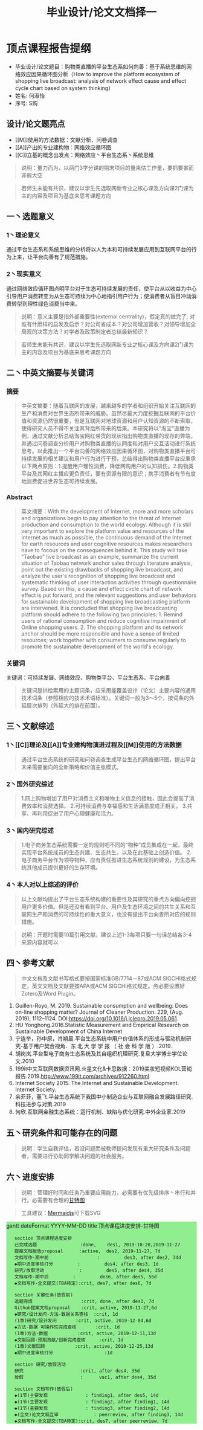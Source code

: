 ﻿---
title: "毕业设计/论文文档择一"
excerpt_separator: "<!--more-->"
categories:
  - 毕业
tags:
  - 开题
image: 
  path: /assets/imgs/xkcd-girls-math.gif
  thumbnail: /assets/imgs/xkcd-girls-math.gif
  caption: "开题报告格式简要说明"
---
<script src='https://unpkg.com/mermaid@8.4.2/dist/mermaid.min.js'></script>
<script>mermaid.initialize({startOnLoad:true});</script>


# 顶点课程报告提纲

* 毕业设计/论文题目：购物类直播的平台生态系如何向善：基于系统思维的网络效应因果循环图分析（How to improve the platform ecosystem of shopping live broadcast: analysis of network effect cause and effect cycle chart based on system thinking）
* 姓名: 何淑怡
* 序号: S购
<!--more-->

## 设计/论文题亮点

* [[M]]使用的方法数据：文献分析、问卷调查
* [[A]]产出的专业建构物：网络效应循环图
* [[C]]立基的概念出发点：网络效应丶平台生态系丶系统思维


> 说明：量力而为，以两门3学分课的期末项目的量来估工作量，要抓要害而非假大空

> 若师生未能有共识，建议以学生先选取网新专业之核心课及方向课2门课为主的内容及项目为基底来思考课题方向



## 一丶选题意义
### 1丶理论意义

通过平台生态系和系统思维的分析将以人为本和可持续发展应用到互联网平台的行为上来，让平台向善有了规范措施。

### 2丶现实意义

通过网络效应循环图点明平台对于生态可持续发展的责任，使平台从以收益为中心引导用户消费转变为从生态可持续为中心地指引用户行为；使消费者从盲目冲动消费转型到理性绿色消费当中来。


> 说明：意义主要是指外部重要性(external centrality)，假定真的做完了, 对谁有什麽样的启发及启示？对公司省成本？对公司增加营收？对领导增加全局观的决策方法？对学者及政策制定者总结最新知识？

> 若师生未能有共识，建议以学生先选取网新专业之核心课及方向课2门课为主的内容及项目为基底来思考课题方向



## 二丶中英文摘要与关键词

### 摘要
> 中英文摘要：随着互联网的发展，越来越多的学者和组织开始关注互联网的生产和消费对世界生态所带来的威胁。虽然尽最大力度挖掘互联网的平台价值和资源仍然很重要，但是互联网对地球资源和用户认知资源的不断索取，使得研究人员不得不关注其背后所带来的后果。本研究将以“淘宝”直播为例，通过文献分析总结淘宝网红带货的现状指出购物类直播的现存的弊端，并通过问卷调查分析用户对购物类直播的认同度和对用户交互活动进行系统思考。以此推出一个平台向善的网络效应因果循环图，对购物类直播平台可持续发展的相关建议和用户行为进行干预，总结得出购物类直播平台应秉承以下两点原则：1.提醒用户理性消费，降低网购用户的认知损伤。2.购物类平台及其网红主播应更负责任，要有资源有限的意识；携手消费者有节有度地消费促进世界生态可持续发展。
 
### Abstract

> 英文摘要：With the development of Internet, more and more scholars and organizations begin to pay attention to the threat of Internet production and consumption to the world ecology. Although it is still very important to explore the platform value and resources of the Internet as much as possible, the continuous demand of the Internet for earth resources and user cognitive resources makes researchers have to focous on the consequences behind it. This study will take "Taobao" live broadcast as an example, summarize the current situation of Taobao network anchor sales through literature analysis, point out the existing drawbacks of shopping live broadcast, and analyze the user's recognition of shopping live broadcast and systematic thinking of user interaction activities through questionnaire survey. Based on this, a cause and effect circle chart of network effect is put forward, and the relevant suggestions and user behaviors for sustainable development of shopping live broadcasting platform are intervened. It is concluded that shopping live broadcasting platform should adhere to the following two principles: 1. Remind users of rational consumption and reduce cognitive impairment of Online shopping users. 2. The shopping platform and its network anchor should be more responsible and have a sense of limited resources; work together with consumers to consume regularly to promote the sustainable development of the world's ecology.


### 关键词

关键词：可持续发展、网络效应、购物类平台、平台生态系、平台向善
>  关键词是供检索用的主题词条，应采用能覆盖设计（论文）主要内容的通用技术词条（参照相应的技术术语标准）。关键词一般为3～5个，按词条的外延层次排列（外延大的排在前面）。



## 三丶文献综述

### 1丶[[C]]理论及[[A]]专业建构物演进过程及[[M]]使用的方法数据

> 通过平台生态系统的研究和问卷调查生成平台生态的网络循环图，提出平台未来需要面向的全新策略和价值主张模式。

### 2丶国外研究综述

> 1.网上购物增加了用户对消费主义和唯物主义信息的接触，因此会提高了消费效率和消费选择。
2.可持续消费与幸福感和生活满意度成正相关。
3.共享、再利用促进了用户心理健康和活力。

### 3丶国内研究综述

> 1.电子商务生态系统需要一定的规则吧不同的“物种”成员集成在一起，最终实现平台系统成员的生态共建、生态共生，以及在此基础上创造价值。
2.电子商务平台作为领导物种，应有责任推进生态系统规则的建设，为生态系统其他成员提供更好的生存环境。

### 4丶本人对以上综述的评价

> 以上文献均提出了平台生态系统构建的重要性及其研究的重点方向偏向挖掘用户更多价值。但是还没有看到平台、用户及生态环境之间的共生关系和互联网生产和消费的可持续性的重大意义，也没有提出平台向善所对应的规则措施。

> 说明：开题时需要10篇引用文献，建议上述1-3每项只要一句话总结各3-4来源内容就可以


## 四丶参考文献

> 中文文档及文献书写格式要按国家标准GB/7714－87或ACM SIGCHI格式规定，英文文档及文献要按APA或ACM SIGCHI格式规定。务必要设置好Zotero及Word Plugin。


1. Guillen-Royo, M. 2019. Sustainable consumption and wellbeing: Does on-line shopping matter? Journal of Cleaner Production. 229, (Aug. 2019), 1112–1124. DOI:https://doi.org/10.1016/j.jclepro.2019.05.061.
2. HU Yonghong.2016.Statistic Measurement and Empirical Research on Sustainable Development of China Internet
3. 宁连举，孙中原，肖朔晨.平台生态系统中用户价值体系的形成与驱动机制研究-基于用户契合视角．东 北 大 学 学 报 （ 社 会 科 学 版 ）.2019．
4. 胡岗岚.平台型电子商务生态系统及其自组织机理研究.复旦大学博士学位论文.2010
5. 199it中文互联网数据资讯网.火星文化&卡思数据：2019美妆短视频KOL营销报告.2019.http://www.199it.com/archives/912260.html
6. Internet Society 2015. The Internet and Sustainable Development. Internet Society.
7. 余菲菲，董飞.平台生态系统下我国中小制造企业与互联网融合发展路径研究.科技进步与对策.2019
8. 何欣.互联网金融生态系统：运行机制、缺陷与优化研究.中外企业家.2019

## 五丶研究条件和可能存在的问题
> 说明：学生自我评估，若没问题而被教师提问发现有重大研究条件及问题者，需要进行协助同学解决问题的社会服务。

## 六丶进度安排
> 说明：管理好时间和任务乃重要应用能力，必需要有优先级排序丶串行和并行。必需要有合理的[甘特图](https://www.mindtheproduct.com/tame-your-roadmap/)

> 工具建议：[Mermaidjs](https://mermaidjs.github.io/mermaid-live-editor/)可下载SVG
 
<div class="mermaid" style="background-color:lightgreen;"> 
gantt
       dateFormat  YYYY-MM-DD
       title 顶点课程进度安排-甘特图

       section 顶点课程进度安排
       已完成选题                :done,    des1, 2019-10-20,2019-11-27
       提案文档报告proposal      :active,  des2, 2019-11-27, 7d
       文档写作-期中前                  :         des3, after des2, 34d
       ◆期中进度审核打分         :         des4, after des3, 1d
       研究/放假活动             :         des5, after des4, 35d
       文档写作-期中后         :         des6, after des5, 56d
       ◆文档写作-全文提交(TBA待定):crit, des7, after des6, 7d

       section 关键任务(放假前)
       选题完成                  :crit, done, after des1, 7d
       Github提案文档proposal    :crit, active, 2019-11-27,6d
       ◆研究/设计发问-方法-数据关系查核  :crit, 1d
       (1章)研究/设计发问       :crit, active, 2019-12-04,6d
       ◆方法-数据 可操作性完成查核       :crit, 1d
       (1章)方法-数据           :crit, active, 2019-12-11,13d
       ◆文献回顾-预期贡献/创新完成查核     :crit, 1d
       (1章)文献回顾           :crit, active, 2019-12-25,13d
       ◆期中进度审核打分                   :1d

       section 研究/放假活动
       研究                     :crit, after des4, 35d
       放假                     :      vac1, after des4, 35d

       section 文档写作(放假后)
       ◆(1节)主要发现              : finding1, after des5, 14d
       ◆(1节)主要发现              : finding2, after finding1, 14d
       ◆(1节)主要发现              : finding3, after finding2, 14d
       ◆(全文)论文文稿互审             : peerreview, after finding3, 14d
       ◆文档写作-全文提交(TBA待定):crit, des7, after peerreview, 7d


</div>
